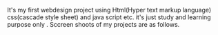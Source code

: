 It's my first webdesign project using Html(Hyper text markup language) css(cascade style sheet) and java script etc.
it's just study and learning purpose only .
Sccreen shoots of my projects are as follows.
